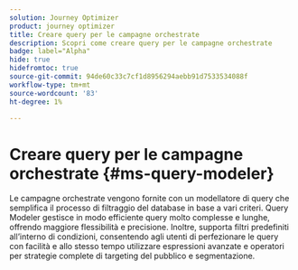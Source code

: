 ```yaml
---
solution: Journey Optimizer
product: journey optimizer
title: Creare query per le campagne orchestrate
description: Scopri come creare query per le campagne orchestrate
badge: label="Alpha"
hide: true
hidefromtoc: true
source-git-commit: 94de60c33c7cf1d8956294aebb91d7533534088f
workflow-type: tm+mt
source-wordcount: '83'
ht-degree: 1%

---
```


# Creare query per le campagne orchestrate {#ms-query-modeler}

Le campagne orchestrate vengono fornite con un modellatore di query che semplifica il processo di filtraggio del database in base a vari criteri. Query Modeler gestisce in modo efficiente query molto complesse e lunghe, offrendo maggiore flessibilità e precisione. Inoltre, supporta filtri predefiniti all’interno di condizioni, consentendo agli utenti di perfezionare le query con facilità e allo stesso tempo utilizzare espressioni avanzate e operatori per strategie complete di targeting del pubblico e segmentazione.